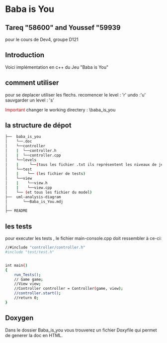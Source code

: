 # Baba is You
## Tareq "58600" and Youssef "59939

pour le cours de Dev4, groupe D121 
## Introduction 
Voici implémentation en c++ du Jeu "Baba is You" 

## comment utiliser 
 pour se deplacer utiliser les flechs.
 recomencer le level : 'r'
 undo :'u'
 sauvgarder un level : 's'

<span style="color: red;"> Important</span>
changer le working directery : \baba_is_you


##  la structure de dépot 

```sh
├──  baba_is_you
│    └──.doc
│    └──controller
│    |  └──controller.h
│    |  └──controller.cpp
│    └──levels
│    |     └──(tous les fichier .txt ils représentent les niveaux de jeu)
│    └──test
│    |    └── (les fichier de tests)
│    └──view
│    |    └──view.h
│    |    └──view.cpp
│    └── (et tous les fichier du model)
├──  uml-analysis-diagram
│       └──Baba_is_You.mdj
│   
├── README
```


## les tests
pour executer les tests , le fichier main-console.cpp doit ressembler à ce-ci:

```sh
//#include "controller/controller.h"
#include "test/test.h"


int main()
{
    run_Tests();
    // Game game;
    //View view;
    //Controller controller = Controller(game, view);
    //controller.start();
    //return 0;
}
```

## Doxygen

Dans le dossier Baba_is_you vous trouverez un fichier Doxyfile qui permet de generer la doc en HTML. 
